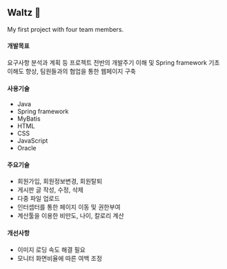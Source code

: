 ## Waltz 🐶
My first project with four team members.

#### 개발목표
요구사항 분석과 계획 등 프로젝트 전반의 개발주기 이해 및 Spring framework 기초 이해도 향상, 팀원들과의 협업을 통한 웹페이지 구축 

#### 사용기술
* Java
* Spring framework
* MyBatis
* HTML
* CSS
* JavaScript
* Oracle

#### 주요기술
* 회원가입, 회원정보변경, 회원탈퇴
* 게시판 글 작성, 수정, 삭제
* 다중 파일 업로드
* 인터셉터를 통한 페이지 이동 및 권한부여
* 계산툴을 이용한 비만도, 나이, 칼로리 계산

#### 개선사항
* 이미지 로딩 속도 해결 필요
* 모니터 화면비율에 따른 여백 조정
